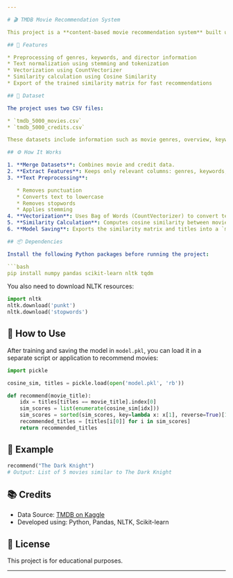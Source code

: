 ```yaml
---

# 🎬 TMDB Movie Recommendation System

This project is a **content-based movie recommendation system** built using data from the [TMDB 5000 Movie Dataset](https://www.kaggle.com/datasets/tmdb/tmdb-movie-metadata). It recommends similar movies based on metadata such as genres, keywords, overview, and director.

## 🚀 Features

* Preprocessing of genres, keywords, and director information
* Text normalization using stemming and tokenization
* Vectorization using CountVectorizer
* Similarity calculation using Cosine Similarity
* Export of the trained similarity matrix for fast recommendations

## 📁 Dataset

The project uses two CSV files:

* `tmdb_5000_movies.csv`
* `tmdb_5000_credits.csv`

These datasets include information such as movie genres, overview, keywords, cast, and crew.

## ⚙️ How It Works

1. **Merge Datasets**: Combines movie and credit data.
2. **Extract Features**: Keeps only relevant columns: genres, keywords, overview, and director.
3. **Text Preprocessing**:

   * Removes punctuation
   * Converts text to lowercase
   * Removes stopwords
   * Applies stemming
4. **Vectorization**: Uses Bag of Words (CountVectorizer) to convert text into vectors.
5. **Similarity Calculation**: Computes cosine similarity between movies.
6. **Model Saving**: Exports the similarity matrix and titles into a `model.pkl` file using `pickle`.

## 📦 Dependencies

Install the following Python packages before running the project:

```bash
pip install numpy pandas scikit-learn nltk tqdm
```

You also need to download NLTK resources:

```python
import nltk
nltk.download('punkt')
nltk.download('stopwords')
```

## 🧠 How to Use

After training and saving the model in `model.pkl`, you can load it in a separate script or application to recommend movies:

```python
import pickle

cosine_sim, titles = pickle.load(open('model.pkl', 'rb'))

def recommend(movie_title):
    idx = titles[titles == movie_title].index[0]
    sim_scores = list(enumerate(cosine_sim[idx]))
    sim_scores = sorted(sim_scores, key=lambda x: x[1], reverse=True)[1:6]
    recommended_titles = [titles[i[0]] for i in sim_scores]
    return recommended_titles
```

## 📌 Example

```python
recommend("The Dark Knight")
# Output: List of 5 movies similar to The Dark Knight
```

## 📚 Credits

* Data Source: [TMDB on Kaggle](https://www.kaggle.com/datasets/tmdb/tmdb-movie-metadata)
* Developed using: Python, Pandas, NLTK, Scikit-learn

## 📄 License

This project is for educational purposes.

---
```


